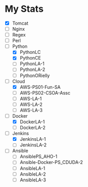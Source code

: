 # My Stats
- [x] Tomcat
- [ ] Nginx
- [ ] Regex
- [ ] Perl
- [ ] Python
	- [x] PythonLC
	- [x] PythonCE
	- [ ] PythonLA-1
	- [ ] PythonLA-2
	- [ ] PythonORielly
- [ ] Cloud
	- [x] AWS-PS01-Fun-SA
	- [ ] AWS-PS02-CSOA-Assc
	- [ ] AWS-LA-1
	- [ ] AWS-LA-2
	- [ ] AWS-LA-3
- [ ] Docker
	- [x] DockerLA-1
	- [ ] DockerLA-2
- [ ] Jenkins
	- [x] JenkinsLA-1
	- [ ] JenkinsLA-2
- [ ] Ansible
	- [ ] AnsiblePS_AHO-1
	- [ ] Ansible-Docker-PS_CDUDA-2
	- [ ] AnsibleLA-1
	- [ ] AnsibleLA-2
	- [ ] AnsibleLA-3
